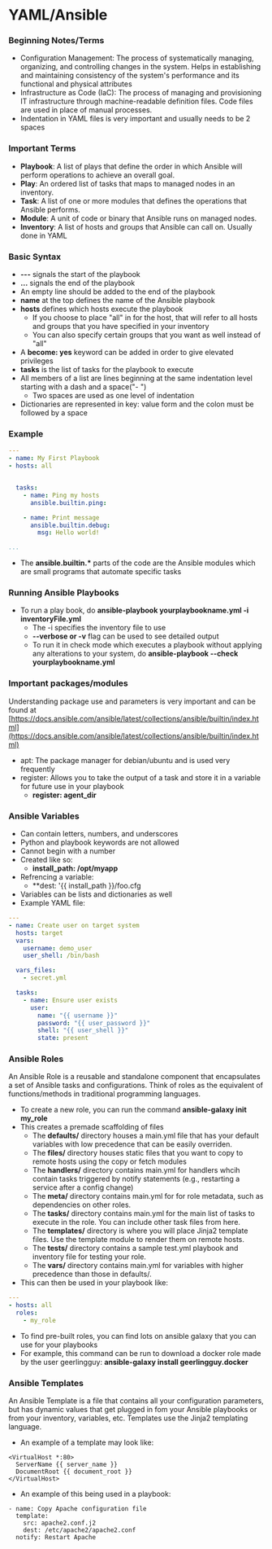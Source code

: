 # YAML/Ansible

### Beginning Notes/Terms
- Configuration Management: The process of systematically managing, organizing, and controlling changes in the system. Helps in establishing and maintaining consistency of the system's performance and its functional and physical attributes
- Infrastructure as Code (IaC): The process of managing and provisioning IT infrastructure through machine-readable definition files. Code files are used in place of manual processes.
- Indentation in YAML files is very important and usually needs to be 2 spaces

### Important Terms

- **Playbook**: A list of plays that define the order in which Ansible will perform operations to achieve an overall goal.
- **Play**: An ordered list of tasks that maps to managed nodes in an inventory.
- **Task**: A list of one or more modules that defines the operations that Ansible performs.
- **Module**: A unit of code or binary that Ansible runs on managed nodes.
- **Inventory**: A list of hosts and groups that Ansible can call on. Usually done in YAML

### Basic Syntax

- **---** signals the start of the playbook
- **...** signals the end of the playbook
- An empty line should be added to the end of the playbook
- **name** at the top defines the name of the Ansible playbook
- **hosts** defines which hosts execute the playbook
  - If you choose to place "all" in for the host, that will refer to all hosts and groups that you have specified in your inventory
  - You can also specify certain groups that you want as well instead of "all"
- A **become: yes** keyword can be added in order to give elevated privileges
- **tasks** is the list of tasks for the playbook to execute
- All members of a list are lines beginning at the same indentation level starting with a dash and a space("- ")
  - Two spaces are used as one level of indentation
- Dictionaries are represented in key: value form and the colon must be followed by a space

### Example

```yaml
---
- name: My First Playbook
- hosts: all


  tasks:
    - name: Ping my hosts
      ansible.builtin.ping:

    - name: Print message
      ansible.builtin.debug:
        msg: Hello world!

...
```

- The **ansible.builtin.\*** parts of the code are the Ansible modules which are small programs that automate specific tasks

### Running Ansible Playbooks

- To run a play book, do **ansible-playbook yourplaybookname.yml -i inventoryFile.yml**
  - The -i specifies the inventory file to use
  - **--verbose or -v** flag can be used to see detailed output
  - To run it in check mode which executes a playbook without applying any alterations to your system, do **ansible-playbook --check yourplaybookname.yml**
 

### Important packages/modules

Understanding package use and parameters is very important and can be found at [https://docs.ansible.com/ansible/latest/collections/ansible/builtin/index.html](https://docs.ansible.com/ansible/latest/collections/ansible/builtin/index.html)

- apt: The package manager for debian/ubuntu and is used very frequently
- register: Allows you to take the output of a task and store it in a variable for future use in your playbook
  - **register: agent_dir**

### Ansible Variables

- Can contain letters, numbers, and underscores
- Python and playbook keywords are not allowed
- Cannot begin with a number
- Created like so:
  - **install_path: /opt/myapp**
- Refrencing a variable:
  - **dest: '{{ install_path }}/foo.cfg
- Variables can be lists and dictionaries as well
- Example YAML file:
```yaml
---
- name: Create user on target system
  hosts: target
  vars:
    username: demo_user
    user_shell: /bin/bash

  vars_files:
    - secret.yml

  tasks:
    - name: Ensure user exists
      user:
        name: "{{ username }}"
        password: "{{ user_password }}"
        shell: "{{ user_shell }}"
        state: present
``` 

### Ansible Roles

An Ansible Role is a reusable and standalone component that encapsulates a set of Ansible tasks and configurations. Think of roles as the equivalent of functions/methods in traditional programming languages.

- To create a new role, you can run the command **ansible-galaxy init my_role**
- This creates a premade scaffolding of files
  - The **defaults/** directory houses a main.yml file that has your default variables with low precedence that can be easily overriden.
  - The **files/** directory houses static files that you want to copy to remote hosts using the copy or fetch modules
  - The **handlers/** directory contains main.yml for handlers whcih contain tasks triggered by notify statements (e.g., restarting a service after a config change)
  - The **meta/** directory contains main.yml for for role metadata, such as dependencies on other roles.
  - The **tasks/** directory contains main.yml for the main list of tasks to execute in the role. You can include other task files from here.
  - The **templates/** directory is where you will place Jinja2 template files. Use the template module to render them on remote hosts.
  - The **tests/** directory contains a sample test.yml playbook and inventory file for testing your role.
  - The **vars/** directory contains main.yml for variables with higher precedence than those in defaults/.
- This can then be used in your playbook like:
```yaml
---
- hosts: all
  roles:
    - my_role
```

- To find pre-built roles, you can find lots on ansible galaxy that you can use for your playbooks
- For example, this command can be run to download a docker role made by the user geerlingguy: **ansible-galaxy install geerlingguy.docker**

### Ansible Templates

An Ansible Template is a file that contains all your configuration parameters, but has dynamic values that get plugged in fom your Ansible playbooks or from your inventory, variables, etc. Templates use the Jinja2 templating language.

- An example of a template may look like:
```j2
<VirtualHost *:80>
  ServerName {{ server_name }}
  DocumentRoot {{ document_root }}
</VirtualHost>
```

- An example of this being used in a playbook:
```j2
- name: Copy Apache configuration file
  template:
    src: apache2.conf.j2
    dest: /etc/apache2/apache2.conf
  notify: Restart Apache
```


